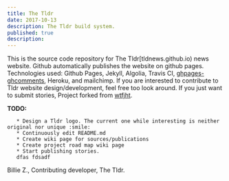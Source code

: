 ```yaml
---
title: The Tldr 
date: 2017-10-13
description: The Tldr build system. 
published: true
description:
---
```

This is the source code repository for The Tldr[tldnews.github.io) news website. Github automatically publishes the website on github pages. 
Technologies used: Github Pages, Jekyll, Algolia, Travis CI, [ghpages-ghcomments](https://github.com/wireddown/ghpages-ghcomments),
Heroku, and mailchimp. 
If you are interested to contribute to Tldr website design/development, feel free too look around. If you just want to submit stories, 
Project forked from [wtfjht](https://github.com/mkiser/WTFJHT/).

  **TODO:**
  
      
       * Design a Tldr logo. The current one while interesting is neither original nor unique :smile:
	   * Continuously edit README.md
       * Create wiki page for sources/publications
       * Create project road map wiki page
       * Start publishing stories.
       dfas fdsadf
	   
    
    
 
 Billie Z., Contributing developer, The Tldr.
